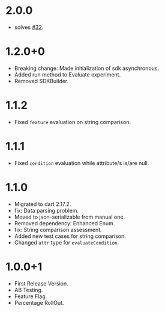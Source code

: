 # 2.0.0
- solves [#32](https://github.com/alippo-com/GrowthBook-SDK-Flutter/issues/32).

# 1.2.0+0
 - Breaking change: Made initialization of sdk asynchronous.
 - Added run method to Evaluate experiment. 
 - Removed SDKBuilder. 

# 1.1.2
- Fixed `feature` evaluation on string comparison.

# 1.1.1
- Fixed `condition` evaluation while attribute/s is/are null. 

# 1.1.0
- Migrated to dart 2.17.2.
- fix: Data parsing problem.
- Moved to json-serializable from manual one.
- Removed dependency: Enhanced Enum.
- fix: String comparison assessment.
- Added new test cases for string comparison.
- Changed `attr` type for `evaluateCondition`.

# 1.0.0+1
- First Release Version.
- AB Testing.
- Feature Flag.
- Percentage RollOut.